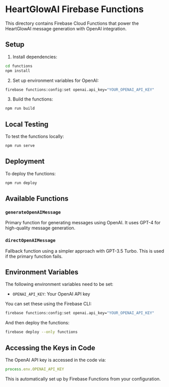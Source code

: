# HeartGlowAI Firebase Functions

This directory contains Firebase Cloud Functions that power the HeartGlowAI message generation with OpenAI integration.

## Setup

1. Install dependencies:
```bash
cd functions
npm install
```

2. Set up environment variables for OpenAI:
```bash
firebase functions:config:set openai.api_key="YOUR_OPENAI_API_KEY"
```

3. Build the functions:
```bash
npm run build
```

## Local Testing

To test the functions locally:

```bash
npm run serve
```

## Deployment

To deploy the functions:

```bash
npm run deploy
```

## Available Functions

### `generateOpenAIMessage`

Primary function for generating messages using OpenAI. It uses GPT-4 for high-quality message generation.

### `directOpenAIMessage`

Fallback function using a simpler approach with GPT-3.5 Turbo. This is used if the primary function fails.

## Environment Variables

The following environment variables need to be set:

- `OPENAI_API_KEY`: Your OpenAI API key

You can set these using the Firebase CLI:

```bash
firebase functions:config:set openai.api_key="YOUR_OPENAI_API_KEY"
```

And then deploy the functions:

```bash
firebase deploy --only functions
```

## Accessing the Keys in Code

The OpenAI API key is accessed in the code via:

```typescript
process.env.OPENAI_API_KEY
```

This is automatically set up by Firebase Functions from your configuration. 